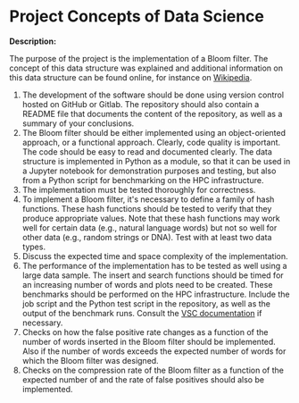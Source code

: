 # Project Concepts of Data Science
**Description:**

The purpose of the project is the implementation of a Bloom filter. The concept of
this data structure was explained and additional information on this data structure 
can be found online, for instance on [Wikipedia](https://en.wikipedia.org/wiki/Bloom_filter).
1. The development of the software should be done using version control
    hosted on GitHub or Gitlab. The repository should also contain a
    README file that documents the content of the repository, as well as a
    summary of your conclusions.
2. The Bloom filter should be either implemented using an object-oriented
    approach, or a functional approach. Clearly, code quality is important. The
    code should be easy to read and documented clearly. The data structure is 
    implemented in Python as a module, so that it can be used in a Jupyter notebook 
    for demonstration purposes and testing, but also from a Python script for
    benchmarking on the HPC infrastructure.
3. The implementation must be tested thoroughly for correctness.
4. To implement a Bloom filter, it's necessary to define a family of hash 
    functions. These hash functions should be tested to verify that they produce
    appropriate values. Note that these hash functions may work well for
    certain data (e.g., natural language words) but not so well for other data
    (e.g., random strings or DNA). Test with at least two data types.
5. Discuss the expected time and space complexity of the implementation.
6. The performance of the implementation has to be tested as well using a
    large data sample. The insert and search functions should be timed for an 
    increasing number of words and plots need to be created. These benchmarks 
    should be performed on the HPC infrastructure. Include the job script and 
    the Python test script in the repository, as well as the output of the 
    benchmark runs. Consult the [VSC documentation](https://docs.vscentrum.be/) 
    if necessary.
7. Checks on how the false positive rate changes as a function of the number 
    of words inserted in the Bloom filter should be implemented. Also if the number 
    of words exceeds the expected number of words for which the Bloom filter was
    designed.
8. Checks on the compression rate of the Bloom filter as a function of the expected
    number of and the rate of false positives should also be implemented.
